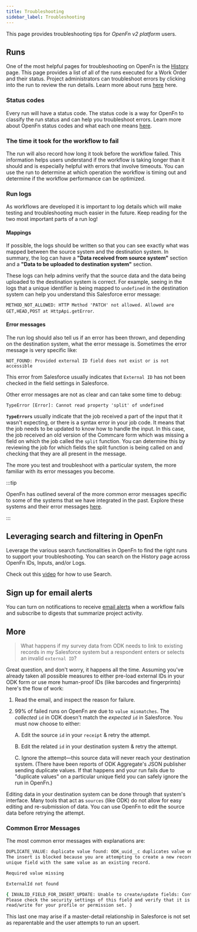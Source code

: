 ```yaml
---
title: Troubleshooting
sidebar_label: Troubleshooting
---
```


This page provides troubleshooting tips for *OpenFn v2 platform* users.

## Runs

One of the most helpful pages for troubleshooting on OpenFn is the
[History](./activity-history.md) page.
This page provides a list of all of the runs executed for a Work Order and their status. Project administrators can troubleshoot errors by clicking into the run to review the run details. Learn more about runs [here](./inspect-runs.md) here.

### Status codes

Every run will have a status code. The status code is a way for OpenFn to classify
the run status and can help you troubleshoot errors. Learn more about OpenFn
status codes and what each one means [here](./status-codes.md).

### The time it took for the workflow to fail

The run will also record how long it took before the workflow failed. This
information helps users understand if the workflow is taking longer than it should
and is especially helpful with errors that involve timeouts. You can use the run
to determine at which operation the workflow is timing out and determine if the workflow
performance can be optimized.

### Run logs

As workflows are developed it is important to log details which will make testing and
troubleshooting much easier in the future. Keep reading for the two most
important parts of a run log!

#### Mappings

If possible, the logs should be written so that you can see exactly what was mapped between
the source system and the destination system. In summary,
the log can have a **"Data received from source system"** section and a **"Data
to be uploaded to destination system"** section.

These logs can help admins verify that the source data and the data being
uploaded to the destination system is correct. For example, seeing in the logs
that a unique identifier is being mapped to `undefined` in the destination
system can help you understand this Salesforce error message:

`METHOD_NOT_ALLOWED: HTTP Method 'PATCH' not allowed. Allowed are GET,HEAD,POST at HttpApi.getError`.

#### Error messages

The run log should also tell us if an error has been thrown, and depending on
the destination system, what the error message is. Sometimes the error message
is very specific like:

`NOT_FOUND: Provided external ID field does not exist or is not accessible`

This error from Salesforce usually indicates that `External ID` has not been
checked in the field settings in Salesforce.

Other error messages are not as clear and can take some time to debug:

`TypeError [Error]: Cannot read property 'split' of undefined`

**`TypeErrors`** usually indicate that the job received a part of the input
that it wasn't expecting, or there is a syntax error in your job code. It means
that the job needs to be updated to know how to handle the input. In this
case, the job received an old version of the Commcare form which was missing a
field on which the job called the `split` function. You can determine this by
reviewing the job for which fields the split function is being called on and
checking that they are all present in the message.

The more you test and troubleshoot with a particular system, the more familiar
with its error messages you become.

:::tip

OpenFn has outlined several of the more common error messages specific to some
of the systems that we have integrated in the past. Explore these systems and
their error messages [here](/adaptors#connect-anything).

:::

## Leveraging search and filtering in OpenFn

Leverage the various search functionalities in OpenFn to find the right runs to support your troubleshooting. You can search on the History page across OpenFn IDs, Inputs, and/or Logs. 

Check out this [video](https://youtu.be/XIUykmLCxwQ?si=hquc8rPTJrAZkbbD) for how to use Search.



## Sign up for email alerts

You can turn on notifications to receive [email alerts](../manage-projects/notifications.md) when a workflow fails and subscribe to digests that summarize project activity.

## More

> What happens if my survey data from ODK needs to link to existing records in
> my Salesforce system but a respondent enters or selects an invalid
> `external ID`?

Great question, and don't worry, it happens all the time. Assuming you've
already taken all possible measures to either pre-load external IDs in your ODK
form or use more human-proof IDs (like barcodes and fingerprints) here's the
flow of work:

1. Read the email, and inspect the reason for failure.

2. 99% of failed runs on OpenFn are due to `value mismatches`. The _collected_
   `id` in ODK doesn't match the _expected_ `id` in Salesforce. You must now
   choose to either:

   A. Edit the source `id` in your `receipt` & retry the attempt.

   B. Edit the related `id` in your destination system & retry the attempt.

   C. Ignore the attempt—this source data will never reach your destination
   system. (There have been reports of ODK Aggregate's JSON publisher sending
   duplicate values. If that happens and your run fails due to "duplicate
   values" on a particular unique field you can safely ignore the run in
   OpenFn.)

Editing data in your destination system can be done through that system's
interface. Many tools that act as `sources` (like ODK) do not allow for easy
editing and re-submission of data. You can use OpenFn to edit the source data
before retrying the attempt.

### Common Error Messages

The most common error messages with explanations are:

```sh
DUPLICATE_VALUE: duplicate value found: ODK_uuid__c duplicates value on record with id: a0524000005wNw0
The insert is blocked because you are attempting to create a new record with a
unique field with the same value as an existing record.
```

```sh
Required value missing
```

```sh
ExternalId not found
```

```sh
{ INVALID_FIELD_FOR_INSERT_UPDATE: Unable to create/update fields: Contact__c.
Please check the security settings of this field and verify that it is
read/write for your profile or permission set. }
```

This last one may arise if a master-detail relationship in Salesforce is not set
as reparentable and the user attempts to run an upsert.
